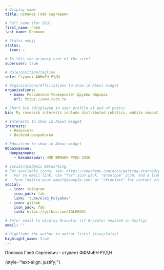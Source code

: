 ```yaml
---
# Display name
title: Поляков Глеб Сергеевич

# Full name (for SEO)
first_name: Глеб
last_name: Поляков

# Status emoji
status:
  icon: ☕️

# Is this the primary user of the site?
superuser: true

# Role/position/tagline
role: Студент ФФМиЕН РУДН

# Organizations/Affiliations to show in About widget
organizations:
  - name: Российский Университет Дружбы Народов
    url: https://www.rudn.ru

# Short bio (displayed in user profile at end of posts)
bio: My research interests include distributed robotics, mobile computing and programmable matter.

# Interests to show in About widget
interests:
  - Нейросети
  - Backend-разработка

# Education to show in About widget
Образование:
  Направление:
    - Бакалавриат: НПИ ФФМиЕН РУДН 2026

# Social/Academic Networking
# For available icons, see: https://wowchemy.com/docs/getting-started/page-builder/#icons
#   For an email link, use "fas" icon pack, "envelope" icon, and a link in the
#   form "mailto:your-email@example.com" or "/#contact" for contact widget.
social:
  - icon: telegram
    icon_pack: fab
    link: 't.me/Gleb_Polyakov'
  - icon: github
    icon_pack: fab
    link: https://github.com/1GLEBOS1

# Enter email to display Gravatar (if Gravatar enabled in Config)
email: ''

# Highlight the author in author lists? (true/false)
highlight_name: true
---
```


Поляков Глеб Сергеевич - студент ФФМиЕН РУДН

{style="text-align: justify;"}
